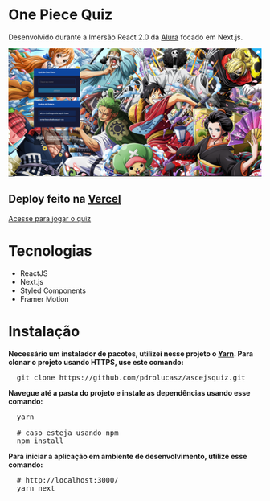 # One Piece Quiz

<p>Desenvolvido durante a Imersão React 2.0 da <a href="https://www.alura.com.br/">Alura</a> focado em Next.js.</p>

<img src="./github/img.PNG" />

## Deploy feito na <a href="https://vercel.com/">Vercel</a>
<a href="https://ascejsquiz.pdrolucasz.vercel.app/">Acesse para jogar o quiz</a>

# Tecnologias
<ul>
  <li>ReactJS</li>
  <li>Next.js</li>
  <li>Styled Components</li>
  <li>Framer Motion</li>
</ul>

# Instalação

<strong>
  Necessário um instalador de pacotes, utilizei nesse projeto o <a href="https://yarnpkg.com/">Yarn</a>.
  Para clonar o projeto usando HTTPS, use este comando:
</strong>

<pre>
  git clone https://github.com/pdrolucasz/ascejsquiz.git
</pre>

<strong>Navegue até a pasta do projeto e instale as dependências usando esse comando: </strong>

<pre>
  yarn

  # caso esteja usando npm
  npm install 
</pre>

<strong>Para iniciar a aplicação em ambiente de desenvolvimento, utilize esse comando:</strong>

<pre>
  # http://localhost:3000/
  yarn next
</pre>